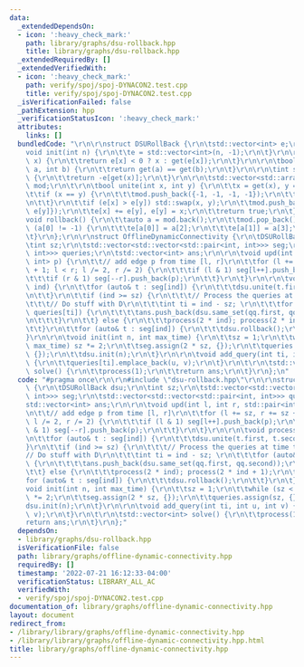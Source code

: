 ```yaml
---
data:
  _extendedDependsOn:
  - icon: ':heavy_check_mark:'
    path: library/graphs/dsu-rollback.hpp
    title: library/graphs/dsu-rollback.hpp
  _extendedRequiredBy: []
  _extendedVerifiedWith:
  - icon: ':heavy_check_mark:'
    path: verify/spoj/spoj-DYNACON2.test.cpp
    title: verify/spoj/spoj-DYNACON2.test.cpp
  _isVerificationFailed: false
  _pathExtension: hpp
  _verificationStatusIcon: ':heavy_check_mark:'
  attributes:
    links: []
  bundledCode: "\r\n\r\nstruct DSURollBack {\r\n\tstd::vector<int> e;\r\n\t\r\n\t\
    void init(int n) {\r\n\t\te = std::vector<int>(n, -1);\r\n\t}\r\n\r\n\tint get(int\
    \ x) {\r\n\t\treturn e[x] < 0 ? x : get(e[x]);\r\n\t}\r\n\r\n\tbool same_set(int\
    \ a, int b) {\r\n\t\treturn get(a) == get(b);\r\n\t}\r\n\r\n\tint size(int x)\
    \ {\r\n\t\treturn -e[get(x)];\r\n\t}\r\n\r\n\tstd::vector<std::array<int, 4>>\
    \ mod;\r\n\t\r\n\tbool unite(int x, int y) {\r\n\t\tx = get(x), y = get(y);\r\n\
    \t\tif (x == y) {\r\n\t\t\tmod.push_back({-1, -1, -1, -1});\r\n\t\t\treturn 0;\r\
    \n\t\t}\r\n\t\tif (e[x] > e[y]) std::swap(x, y);\r\n\t\tmod.push_back({x, y, e[x],\
    \ e[y]});\r\n\t\te[x] += e[y], e[y] = x;\r\n\t\treturn true;\r\n\t}\r\n\r\n\t\
    void rollback() {\r\n\t\tauto a = mod.back();\r\n\t\tmod.pop_back();\r\n\t\tif\
    \ (a[0] != -1) {\r\n\t\t\te[a[0]] = a[2];\r\n\t\t\te[a[1]] = a[3];\r\n\t\t}\r\n\
    \t}\r\n};\r\n\r\nstruct OfflineDynamicConnectivity {\r\n\tDSURollBack dsu;\r\n\
    \tint sz;\r\n\tstd::vector<std::vector<std::pair<int, int>>> seg;\r\n\tstd::vector<std::vector<std::pair<int,\
    \ int>>> queries;\r\n\tstd::vector<int> ans;\r\n\r\n\tvoid upd(int l, int r, std::pair<int,\
    \ int> p) {\r\n\t\t// add edge p from time [l, r]\r\n\t\tfor (l += sz, r += sz\
    \ + 1; l < r; l /= 2, r /= 2) {\r\n\t\t\tif (l & 1) seg[l++].push_back(p);\r\n\
    \t\t\tif (r & 1) seg[--r].push_back(p);\r\n\t\t}\r\n\t}\r\n\r\n\tvoid process(int\
    \ ind) {\r\n\t\tfor (auto& t : seg[ind]) {\r\n\t\t\tdsu.unite(t.first, t.second);\r\
    \n\t\t}\r\n\t\tif (ind >= sz) {\r\n\t\t\t// Process the queries at time ti\r\n\
    \t\t\t// Do stuff with D\r\n\t\t\tint ti = ind - sz; \r\n\t\t\tfor (auto& qq :\
    \ queries[ti]) {\r\n\t\t\t\tans.push_back(dsu.same_set(qq.first, qq.second));\r\
    \n\t\t\t}\r\n\t\t} else {\r\n\t\t\tprocess(2 * ind); process(2 * ind + 1);\r\n\
    \t\t}\r\n\t\tfor (auto& t : seg[ind]) {\r\n\t\t\tdsu.rollback();\r\n\t\t}\r\n\t\
    }\r\n\r\n\tvoid init(int n, int max_time) {\r\n\t\tsz = 1;\r\n\t\twhile (sz <\
    \ max_time) sz *= 2;\r\n\t\tseg.assign(2 * sz, {});\r\n\t\tqueries.assign(sz,\
    \ {});\r\n\t\tdsu.init(n);\r\n\t}\r\n\r\n\tvoid add_query(int ti, int u, int v)\
    \ {\r\n\t\tqueries[ti].emplace_back(u, v);\r\n\t}\r\n\t\r\n\tstd::vector<int>\
    \ solve() {\r\n\t\tprocess(1);\r\n\t\treturn ans;\r\n\t}\r\n};\n"
  code: "#pragma once\r\n\r\n#include \"dsu-rollback.hpp\"\r\n\r\nstruct OfflineDynamicConnectivity\
    \ {\r\n\tDSURollBack dsu;\r\n\tint sz;\r\n\tstd::vector<std::vector<std::pair<int,\
    \ int>>> seg;\r\n\tstd::vector<std::vector<std::pair<int, int>>> queries;\r\n\t\
    std::vector<int> ans;\r\n\r\n\tvoid upd(int l, int r, std::pair<int, int> p) {\r\
    \n\t\t// add edge p from time [l, r]\r\n\t\tfor (l += sz, r += sz + 1; l < r;\
    \ l /= 2, r /= 2) {\r\n\t\t\tif (l & 1) seg[l++].push_back(p);\r\n\t\t\tif (r\
    \ & 1) seg[--r].push_back(p);\r\n\t\t}\r\n\t}\r\n\r\n\tvoid process(int ind) {\r\
    \n\t\tfor (auto& t : seg[ind]) {\r\n\t\t\tdsu.unite(t.first, t.second);\r\n\t\t\
    }\r\n\t\tif (ind >= sz) {\r\n\t\t\t// Process the queries at time ti\r\n\t\t\t\
    // Do stuff with D\r\n\t\t\tint ti = ind - sz; \r\n\t\t\tfor (auto& qq : queries[ti])\
    \ {\r\n\t\t\t\tans.push_back(dsu.same_set(qq.first, qq.second));\r\n\t\t\t}\r\n\
    \t\t} else {\r\n\t\t\tprocess(2 * ind); process(2 * ind + 1);\r\n\t\t}\r\n\t\t\
    for (auto& t : seg[ind]) {\r\n\t\t\tdsu.rollback();\r\n\t\t}\r\n\t}\r\n\r\n\t\
    void init(int n, int max_time) {\r\n\t\tsz = 1;\r\n\t\twhile (sz < max_time) sz\
    \ *= 2;\r\n\t\tseg.assign(2 * sz, {});\r\n\t\tqueries.assign(sz, {});\r\n\t\t\
    dsu.init(n);\r\n\t}\r\n\r\n\tvoid add_query(int ti, int u, int v) {\r\n\t\tqueries[ti].emplace_back(u,\
    \ v);\r\n\t}\r\n\t\r\n\tstd::vector<int> solve() {\r\n\t\tprocess(1);\r\n\t\t\
    return ans;\r\n\t}\r\n};"
  dependsOn:
  - library/graphs/dsu-rollback.hpp
  isVerificationFile: false
  path: library/graphs/offline-dynamic-connectivity.hpp
  requiredBy: []
  timestamp: '2022-07-21 16:12:33-04:00'
  verificationStatus: LIBRARY_ALL_AC
  verifiedWith:
  - verify/spoj/spoj-DYNACON2.test.cpp
documentation_of: library/graphs/offline-dynamic-connectivity.hpp
layout: document
redirect_from:
- /library/library/graphs/offline-dynamic-connectivity.hpp
- /library/library/graphs/offline-dynamic-connectivity.hpp.html
title: library/graphs/offline-dynamic-connectivity.hpp
---
```

